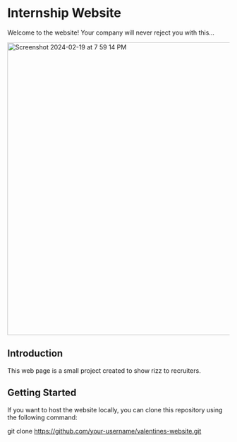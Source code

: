 # Internship Website

Welcome to the website! Your company will never reject you with this...


<img width="663" alt="Screenshot 2024-02-19 at 7 59 14 PM" src="https://github.com/junseob-lee/Internship/assets/99014050/715159ea-a81f-4980-a6ad-4d7c169a2c9f">

## Introduction
This web page is a small project created to show rizz to recruiters. 

## Getting Started

If you want to host the website locally, you can clone this repository using the following command:

git clone https://github.com/your-username/valentines-website.git
